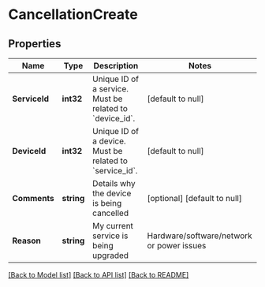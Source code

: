 # CancellationCreate

## Properties
Name | Type | Description | Notes
------------ | ------------- | ------------- | -------------
**ServiceId** | **int32** | Unique ID of a service. Must be related to &#x60;device_id&#x60;. | [default to null]
**DeviceId** | **int32** | Unique ID of a device. Must be related to &#x60;service_id&#x60;. | [default to null]
**Comments** | **string** | Details why the device is being cancelled | [optional] [default to null]
**Reason** | **string** | My current service is being upgraded|Hardware/software/network or power issues|I think I have found a better deal|I have experienced tech support problems|I am consolidating my Hivelocity accounts|I am a reseller and my customer cancelled|I am moving to a different technology solution: Public Cloud|I am moving to a different technology solution: Managed Hosting Company|A product difference (Example: AWS) | [default to null]

[[Back to Model list]](../README.md#documentation-for-models) [[Back to API list]](../README.md#documentation-for-api-endpoints) [[Back to README]](../README.md)


